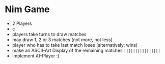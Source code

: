 # Nim Game

- 2 Players
- c
- players take turns to draw matches
- may draw 1, 2 or 3 matches (not more, not less)
- player who has to take last match loses (alternatively: wins)
- make an ASCII-Art Display of the remaining matches `||||||||||||||||`
- implement AI-Player :)
